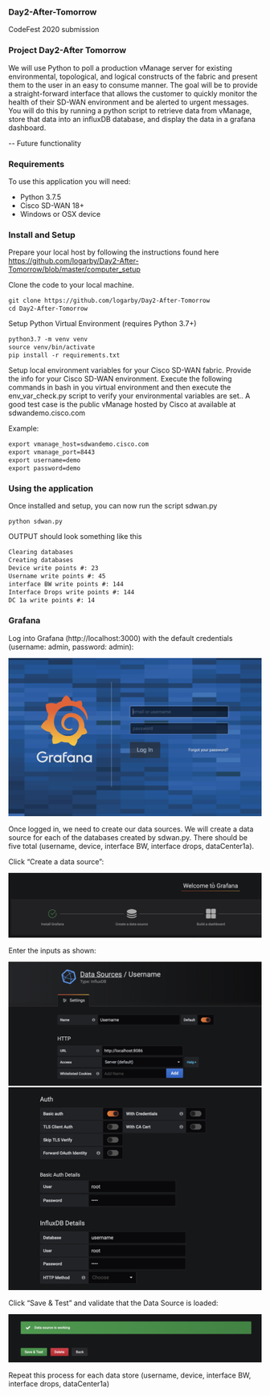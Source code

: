 ### Day2-After-Tomorrow
CodeFest 2020 submission

### Project Day2-After Tomorrow

We will use Python to poll a production vManage server for existing environmental, topological, and logical constructs of the fabric and present them to the user in an easy to consume manner. The goal will be to provide a straight-forward interface that allows the customer to quickly monitor the health of their SD-WAN environment and be alerted to urgent messages.  You will do this by running a python script to retrieve data from vManage, store that data into an influxDB database, and display the data in a grafana dashboard.

-- Future functionality

### Requirements

To use this application you will need:

* Python 3.7.5
* Cisco SD-WAN 18+
* Windows or OSX device

### Install and Setup

Prepare your local host by following the instructions found here https://github.com/logarby/Day2-After-Tomorrow/blob/master/computer_setup

Clone the code to your local machine.

```
git clone https://github.com/logarby/Day2-After-Tomorrow
cd Day2-After-Tomorrow
```

Setup Python Virtual Environment (requires Python 3.7+)

```
python3.7 -m venv venv
source venv/bin/activate
pip install -r requirements.txt
```

Setup local environment variables for your Cisco SD-WAN fabric. Provide the info for your Cisco SD-WAN environment.  Execute the following commands in bash in you virtual environment and then execute the env_var_check.py script to verify your environmental variables are set..  A good test case is the public vManage hosted by Cisco at available at sdwandemo.cisco.com

Example:

```
export vmanage_host=sdwandemo.cisco.com
export vmanage_port=8443
export username=demo
export password=demo
```

### Using the application

Once installed and setup, you can now run the script sdwan.py

```
python sdwan.py
```

OUTPUT should look something like this

```
Clearing databases
Creating databases
Device write points #: 23
Username write points #: 45
interface BW write points #: 144
Interface Drops write points #: 144
DC 1a write points #: 14

```

### Grafana

Log into Grafana (http://localhost:3000) with the default credentials (username: admin, password: admin):

![](images/fig1.png)

Once logged in, we need to create our data sources. We will create a data source for each of the databases created by sdwan.py. There should be five total (username, device, interface BW, interface drops, dataCenter1a).

Click “Create a data source”:

![](images/fig2.png)

Enter the inputs as shown:

![](images/fig3.png)
![](images/fig4.png)

Click “Save & Test” and validate that the Data Source is loaded:

![](images/fig5.png)

Repeat this process for each data store (username, device, interface BW, interface drops, dataCenter1a)


